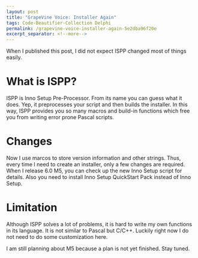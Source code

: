 ```yaml
---
layout: post
title: "GrapeVine Voice: Installer Again"
tags: Code-Beautifier-Collection Delphi
permalink: /grapevine-voice-installer-again-5e2dba96f20e
excerpt_separator: <!--more-->
---
```

When I published this post, I did not expect ISPP changed most of things easily.

# What is ISPP?

ISPP is Inno Setup Pre-Processor. From its name you can guess what it does. Yep, it preprocesses your script and then builds the installer. In this way, ISPP provides you so many macros and build-in functions which free you from writing error prone Pascal scripts.

# Changes

Now I use marcos to store version information and other strings. Thus, every time I need to create an installer, only a few changes are required. When I release 6.0 M5, you can check up the new Inno Setup script for details. Also you need to install Inno Setup QuickStart Pack instead of Inno Setup.

# Limitation

Although ISPP solves a lot of problems, it is hard to write my own functions in its language. It is not similar to Pascal but C/C++. Luckily right now I do not need to do some customization here.

I am still planning about M5 because a plan is not yet finished. Stay tuned.
<!--more-->